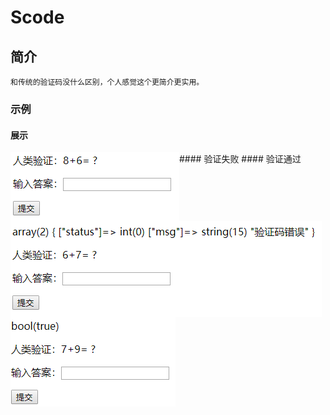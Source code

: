 # Scode
## 简介
```
和传统的验证码没什么区别，个人感觉这个更简介更实用。
```
### 示例
#### 展示
<img src="images/demo.png" align="left"/>
#### 验证失败
<img src="images/false.png" align="left"/>
#### 验证通过
<img src="images/true.png" align="left"/>
